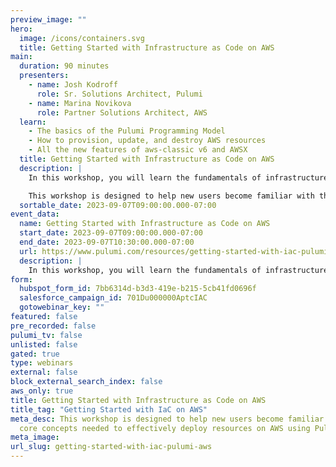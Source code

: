 ```yaml
---
preview_image: ""
hero:
  image: /icons/containers.svg
  title: Getting Started with Infrastructure as Code on AWS
main:
  duration: 90 minutes
  presenters:
    - name: Josh Kodroff
      role: Sr. Solutions Architect, Pulumi
    - name: Marina Novikova
      role: Partner Solutions Architect, AWS
  learn:
    - The basics of the Pulumi Programming Model
    - How to provision, update, and destroy AWS resources
    - All the new features of aws-classic v6 and AWSX
  title: Getting Started with Infrastructure as Code on AWS
  description: |
    In this workshop, you will learn the fundamentals of infrastructure as code through guided exercises. You will be introduced to Pulumi, an infrastructure-as-code platform, where you can use familiar programming languages to provision modern cloud infrastructure.

    This workshop is designed to help new users become familiar with the core concepts needed to effectively deploy resources on AWS. We will guide you through the Pulumi platform with diagrams and a series of labs to help accelerate your cloud projects.
  sortable_date: 2023-09-07T09:00:00.000-07:00
event_data:
  name: Getting Started with Infrastructure as Code on AWS
  start_date: 2023-09-07T09:00:00.000-07:00
  end_date: 2023-09-07T10:30:00.000-07:00
  url: https://www.pulumi.com/resources/getting-started-with-iac-pulumi-aws
  description: |
    In this workshop, you will learn the fundamentals of infrastructure as code through guided exercises. You will be introduced to Pulumi, an infrastructure-as-code platform, where you can use familiar programming languages to provision modern cloud infrastructure. This workshop is designed to help new users become familiar with the core concepts needed to effectively deploy resources on AWS. We will guide you through the Pulumi platform with diagrams and a series of labs to help accelerate your cloud projects.
form:
  hubspot_form_id: 7bb6314d-b3d3-419e-b215-5cb41fd0696f
  salesforce_campaign_id: 701Du000000AptcIAC
  gotowebinar_key: ""
featured: false
pre_recorded: false
pulumi_tv: false
unlisted: false
gated: true
type: webinars
external: false
block_external_search_index: false
aws_only: true
title: Getting Started with Infrastructure as Code on AWS
title_tag: "Getting Started with IaC on AWS"
meta_desc: This workshop is designed to help new users become familiar with the
  core concepts needed to effectively deploy resources on AWS using Pulumi.
meta_image:
url_slug: getting-started-with-iac-pulumi-aws
---
```

